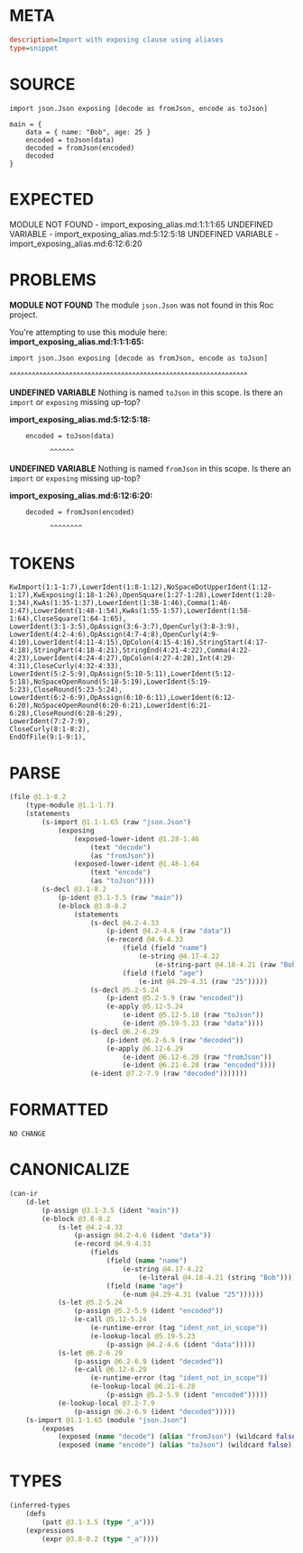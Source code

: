 # META
~~~ini
description=Import with exposing clause using aliases
type=snippet
~~~
# SOURCE
~~~roc
import json.Json exposing [decode as fromJson, encode as toJson]

main = {
	data = { name: "Bob", age: 25 }
	encoded = toJson(data)
	decoded = fromJson(encoded)
	decoded
}
~~~
# EXPECTED
MODULE NOT FOUND - import_exposing_alias.md:1:1:1:65
UNDEFINED VARIABLE - import_exposing_alias.md:5:12:5:18
UNDEFINED VARIABLE - import_exposing_alias.md:6:12:6:20
# PROBLEMS
**MODULE NOT FOUND**
The module `json.Json` was not found in this Roc project.

You're attempting to use this module here:
**import_exposing_alias.md:1:1:1:65:**
```roc
import json.Json exposing [decode as fromJson, encode as toJson]
```
^^^^^^^^^^^^^^^^^^^^^^^^^^^^^^^^^^^^^^^^^^^^^^^^^^^^^^^^^^^^^^^^


**UNDEFINED VARIABLE**
Nothing is named `toJson` in this scope.
Is there an `import` or `exposing` missing up-top?

**import_exposing_alias.md:5:12:5:18:**
```roc
	encoded = toJson(data)
```
	          ^^^^^^


**UNDEFINED VARIABLE**
Nothing is named `fromJson` in this scope.
Is there an `import` or `exposing` missing up-top?

**import_exposing_alias.md:6:12:6:20:**
```roc
	decoded = fromJson(encoded)
```
	          ^^^^^^^^


# TOKENS
~~~zig
KwImport(1:1-1:7),LowerIdent(1:8-1:12),NoSpaceDotUpperIdent(1:12-1:17),KwExposing(1:18-1:26),OpenSquare(1:27-1:28),LowerIdent(1:28-1:34),KwAs(1:35-1:37),LowerIdent(1:38-1:46),Comma(1:46-1:47),LowerIdent(1:48-1:54),KwAs(1:55-1:57),LowerIdent(1:58-1:64),CloseSquare(1:64-1:65),
LowerIdent(3:1-3:5),OpAssign(3:6-3:7),OpenCurly(3:8-3:9),
LowerIdent(4:2-4:6),OpAssign(4:7-4:8),OpenCurly(4:9-4:10),LowerIdent(4:11-4:15),OpColon(4:15-4:16),StringStart(4:17-4:18),StringPart(4:18-4:21),StringEnd(4:21-4:22),Comma(4:22-4:23),LowerIdent(4:24-4:27),OpColon(4:27-4:28),Int(4:29-4:31),CloseCurly(4:32-4:33),
LowerIdent(5:2-5:9),OpAssign(5:10-5:11),LowerIdent(5:12-5:18),NoSpaceOpenRound(5:18-5:19),LowerIdent(5:19-5:23),CloseRound(5:23-5:24),
LowerIdent(6:2-6:9),OpAssign(6:10-6:11),LowerIdent(6:12-6:20),NoSpaceOpenRound(6:20-6:21),LowerIdent(6:21-6:28),CloseRound(6:28-6:29),
LowerIdent(7:2-7:9),
CloseCurly(8:1-8:2),
EndOfFile(9:1-9:1),
~~~
# PARSE
~~~clojure
(file @1.1-8.2
	(type-module @1.1-1.7)
	(statements
		(s-import @1.1-1.65 (raw "json.Json")
			(exposing
				(exposed-lower-ident @1.28-1.46
					(text "decode")
					(as "fromJson"))
				(exposed-lower-ident @1.48-1.64
					(text "encode")
					(as "toJson"))))
		(s-decl @3.1-8.2
			(p-ident @3.1-3.5 (raw "main"))
			(e-block @3.8-8.2
				(statements
					(s-decl @4.2-4.33
						(p-ident @4.2-4.6 (raw "data"))
						(e-record @4.9-4.33
							(field (field "name")
								(e-string @4.17-4.22
									(e-string-part @4.18-4.21 (raw "Bob"))))
							(field (field "age")
								(e-int @4.29-4.31 (raw "25")))))
					(s-decl @5.2-5.24
						(p-ident @5.2-5.9 (raw "encoded"))
						(e-apply @5.12-5.24
							(e-ident @5.12-5.18 (raw "toJson"))
							(e-ident @5.19-5.23 (raw "data"))))
					(s-decl @6.2-6.29
						(p-ident @6.2-6.9 (raw "decoded"))
						(e-apply @6.12-6.29
							(e-ident @6.12-6.20 (raw "fromJson"))
							(e-ident @6.21-6.28 (raw "encoded"))))
					(e-ident @7.2-7.9 (raw "decoded")))))))
~~~
# FORMATTED
~~~roc
NO CHANGE
~~~
# CANONICALIZE
~~~clojure
(can-ir
	(d-let
		(p-assign @3.1-3.5 (ident "main"))
		(e-block @3.8-8.2
			(s-let @4.2-4.33
				(p-assign @4.2-4.6 (ident "data"))
				(e-record @4.9-4.33
					(fields
						(field (name "name")
							(e-string @4.17-4.22
								(e-literal @4.18-4.21 (string "Bob"))))
						(field (name "age")
							(e-num @4.29-4.31 (value "25"))))))
			(s-let @5.2-5.24
				(p-assign @5.2-5.9 (ident "encoded"))
				(e-call @5.12-5.24
					(e-runtime-error (tag "ident_not_in_scope"))
					(e-lookup-local @5.19-5.23
						(p-assign @4.2-4.6 (ident "data")))))
			(s-let @6.2-6.29
				(p-assign @6.2-6.9 (ident "decoded"))
				(e-call @6.12-6.29
					(e-runtime-error (tag "ident_not_in_scope"))
					(e-lookup-local @6.21-6.28
						(p-assign @5.2-5.9 (ident "encoded")))))
			(e-lookup-local @7.2-7.9
				(p-assign @6.2-6.9 (ident "decoded")))))
	(s-import @1.1-1.65 (module "json.Json")
		(exposes
			(exposed (name "decode") (alias "fromJson") (wildcard false))
			(exposed (name "encode") (alias "toJson") (wildcard false)))))
~~~
# TYPES
~~~clojure
(inferred-types
	(defs
		(patt @3.1-3.5 (type "_a")))
	(expressions
		(expr @3.8-8.2 (type "_a"))))
~~~
